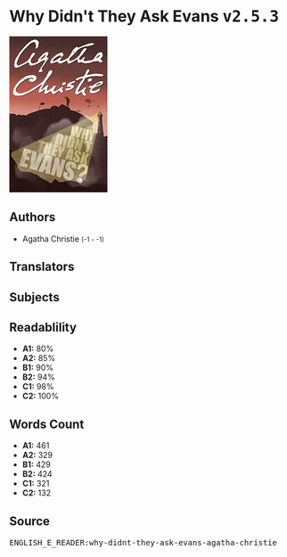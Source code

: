 # Why Didn't They Ask Evans <kbd>v2.5.3</kbd>

![](./cover.medium.jpg "")

## Authors


 - Agatha Christie <small>(-1 - -1)</small>

## Translators



## Subjects



## Readablility


 - **A1:** 80%
 - **A2:** 85%
 - **B1:** 90%
 - **B2:** 94%
 - **C1:** 98%
 - **C2:** 100%

## Words Count


 - **A1:** 461
 - **A2:** 329
 - **B1:** 429
 - **B2:** 424
 - **C1:** 321
 - **C2:** 132

## Source


<kbd>ENGLISH_E_READER:why-didnt-they-ask-evans-agatha-christie</kbd>
